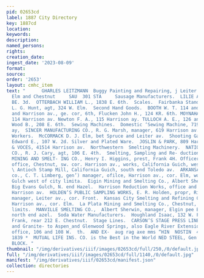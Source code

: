 ```yaml
---
pid: 02653cd
label: 1887 City Directory
key: 1887cd
location: 
keywords: 
description: 
named_persons: 
rights: 
creation_date: 
ingest_date: '2023-08-09'
format: 
source: 
order: '2653'
layout: cmhc_item
text: "      GHARLES LEITZMANN  Buggy Painting and Repairing, j Leiter Av., cors.
  Elm and Chestnut     SAU  301 STA     Sausage Manufacturers.  LILIE ADOLPH, 227
  BE. 3d.  OTTERBACH WILLIAM L., 1838 E. 6th.  Scales.  Fairbanka Standard Scales,
  L. G. Hunt, agt, 324 W. Elm.  Second Hand Goods.  BOOTH W. T. 114 and 116 #. 6th,
  and Harrison av., ge. cor, 6th, Flucken John H., 124 KR. 6th. MOYNAHAN & BARRETT,
  114 Harrison av. Newton F. A., 115 Harrison ay. TULLOCH A. E., 126 and 128 E. 6th.
  Wood B., 208 E. 6th.  Sewing Machines.  Domestic ‘Sewing Machine, 719 Harri- BON
  ay,  SINCER MANUFACTURING CO., R. G. Marsh, manager, 619 Harrison av.  Sheet Iron
  Workers.  McCORMACK D. J. Elm, bet Spruce and Leiter av.  Shooting Galleries. Brooks
  Edward E., 107 W. 2d. Silver and Plated Ware.  JOSLIN & PARK, 809 Harrison av.  NASON
  & VOCES, 41514 Harrison av.  Northwestern  Smelting Machinery.  NATIONAL MACHINERY
  CO., R. J. Cary, agt, 106 E. 4th.  Smelting, Sampling and Re- duction Works.  AMERICAN
  MINING AND SMELT- ING CO., Henry I. Higgins, prest, Frank 4H. Officer, gen manager,
  office, Chestnut, sw. cor. Harrison av., works, California Guich, west of city limits.
  \ Antioch Stamp Mill, California Guich, south end Toledo av.  ARKANSAS VALLEY SMELTING
  co., C. T. Limberg, gen’) manager, ofilce, Harrison av., cor. Elm, works, California
  Gulch west of city limita.  Eigin Mining and Smelting Co., Albert Sherwin, manager,
  Big Evans Gulch, N. end Hazel.  Harrison Reduction Works, office and works, foot
  Harrison av.  HOLDEN’S PUBLIC SAMPLING WORKS, E. R. Holden, propr, Richard Cline,
  manager, Leiter av., cor. Front.  Kansas City Smelting and Refining Co., office,
  Harrison av., cor. Elm.  La Plata Mining and Smelting Co., Chestnut, W. of city
  limits.  MANVILLE SMELTING CO.,  Albert Sherwin, manager, Elgin pee Big Evans Gulch,
  north end azel.  Soda Water Manufacturers.  Houghland Isaac, 132 W. Front. Schmidt
  Frank, rear 212 E. Chestnut.  Stage Lines.  CARSON’S STAGE PRESS LINE, from Leadville
  and Granite- to Aspen_and Glenwood Springs, also Eagle River Extension ORC len wood,
  office, 106 and 108 W.  th.  AND EX-  aug rag axe mms “HIN  NOSTIN  4  SLaae,  SIVIW
  1839 *  MUTUAL LIFE INS. CO. is the Best in the World NED STEEL, Gen’l Agent, BOSTON
  BLOCK. "
thumbnail: "/img/derivatives/iiif/images/02653cd/full/250,/0/default.jpg"
full: "/img/derivatives/iiif/images/02653cd/full/1140,/0/default.jpg"
manifest: "/img/derivatives/iiif/02653cd/manifest.json"
collection: directories
---
```

